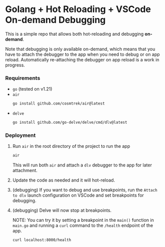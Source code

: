 # Golang + Hot Reloading + VSCode On-demand Debugging

This is a simple repo that allows both hot-reloading and debugging **on-demand**.

Note that debugging is only available on-demand, which means that you have to attach the debugger to the app when you need to debug or on app reload.
Automatically re-attaching the debugger on app reload is a work in progress.

### Requirements

- `go` (tested on v1.21)
- `air`
    ```bash
    go install github.com/cosmtrek/air@latest
    ```
- `delve`
    ```bash
    go install github.com/go-delve/delve/cmd/dlv@latest
    ```

### Deployment

1. Run `air` in the root directory of the project to run the app
    ```bash
    air
    ```
    This will run both `air` and attach a `dlv` debugger to the app for later attachment.

2. Update the code as needed and it will hot-reload.
    
3. (debugging) If you want to debug and use breakpoints, run the `Attach to dlv` launch configuration on VSCode and set breakpoints for debugging.

4. (debugging) Delve will now stop at breakpoints.

    NOTE: You can try it by setting a breakpoint in the `main()` function in `main.go` and running a `curl` command to the `/health` endpoint of the app.
    ```bash
    curl localhost:8000/health
    ```